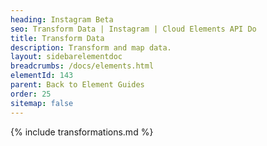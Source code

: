 ```yaml
---
heading: Instagram Beta
seo: Transform Data | Instagram | Cloud Elements API Do
title: Transform Data
description: Transform and map data.
layout: sidebarelementdoc
breadcrumbs: /docs/elements.html
elementId: 143
parent: Back to Element Guides
order: 25
sitemap: false
---
```


{% include transformations.md %}
